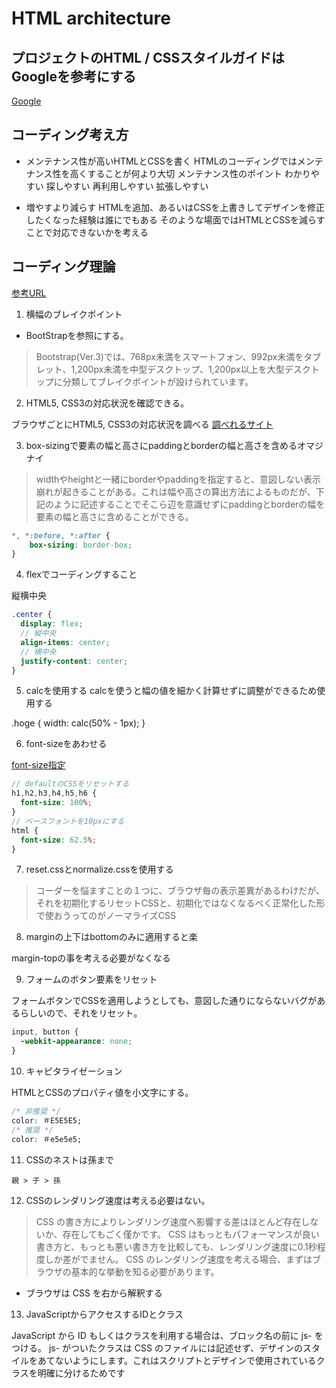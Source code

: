# HTML architecture

## プロジェクトのHTML / CSSスタイルガイドはGoogleを参考にする

[Google](https://google.github.io/styleguide/htmlcssguide.html)

## コーディング考え方

- メンテナンス性が高いHTMLとCSSを書く
HTMLのコーディングではメンテナンス性を高くすることが何より大切
メンテナンス性のポイント
わかりやすい
探しやすい
再利用しやすい
拡張しやすい

- 増やすより減らす
HTMLを追加、あるいはCSSを上書きしてデザインを修正したくなった経験は誰にでもある
そのような場面ではHTMLとCSSを減らすことで対応できないかを考える


## コーディング理論

[参考URL](https://hep.eiz.jp/html-css-coding/)

1. 横幅のブレイクポイント

- BootStrapを参照にする。

> Bootstrap(Ver.3)では、768px未満をスマートフォン、992px未満をタブレット、1,200px未満を中型デスクトップ、1,200px以上を大型デスクトップに分類してブレイクポイントが設けられています。

2. HTML5, CSS3の対応状況を確認できる。

ブラウザごとにHTML5, CSS3の対応状況を調べる
[調べれるサイト](http://caniuse.com/)

3. box-sizingで要素の幅と高さにpaddingとborderの幅と高さを含めるオマジナイ

>widthやheightと一緒にborderやpaddingを指定すると、意図しない表示崩れが起きることがある。これは幅や高さの算出方法によるものだが、下記のように記述することでそこら辺を意識せずにpaddingとborderの幅を要素の幅と高さに含めることができる。

```css
*, *:before, *:after {
    box-sizing: border-box;
}
```

4. flexでコーディングすること

縦横中央

```scss
.center {
  display: flex;
  // 縦中央
  align-items: center;
  // 横中央
  justify-content: center;
}
```

5. calcを使用する
calcを使うと幅の値を細かく計算せずに調整ができるため使用する

.hoge {
  width: calc(50% - 1px);
}

6. font-sizeをあわせる

[font-size指定](https://qiita.com/kiyodori/items/722c8001190b0922dabb)

```scss
// defaultのCSSをリセットする
h1,h2,h3,h4,h5,h6 {
  font-size: 100%;
}
// ベースフォントを10pxにする
html {
  font-size: 62.5%;
}
```

7. reset.cssとnormalize.cssを使用する

>コーダーを悩ますことの１つに、ブラウザ毎の表示差異があるわけだが、それを初期化するリセットCSSと、初期化ではなくなるべく正常化した形で使おうってのがノーマライズCSS

8. marginの上下はbottomのみに適用すると楽

margin-topの事を考える必要がなくなる

9. フォームのボタン要素をリセット

フォームボタンでCSSを適用しようとしても、意図した通りにならないバグがあるらしいので、それをリセット。

```css
input, button {
  -webkit-appearance: none;
}
```

10. キャピタライゼーション

HTMLとCSSのプロパティ値を小文字にする。

```css
/* 非推奨 */
color: ＃E5E5E5;
/* 推奨 */
color: ＃e5e5e5;
```

11. CSSのネストは孫まで

`親 > 子 > 孫`

12. CSSのレンダリング速度は考える必要はない。

> CSS の書き方によりレンダリング速度へ影響する差はほとんど存在しないか、存在してもごく僅かです。 CSS はもっともパフォーマンスが良い書き方と、もっとも悪い書き方を比較しても、レンダリング速度に0.1秒程度しか差がでません。
> CSS のレンダリング速度を考える場合、まずはブラウザの基本的な挙動を知る必要があります。

- ブラウザは CSS を右から解釈する

13. JavaScriptからアクセスするIDとクラス

JavaScript から ID もしくはクラスを利用する場合は、ブロック名の前に js- をつける。
js- がついたクラスは CSS のファイルには記述せず、デザインのスタイルをあてないようにします。これはスクリプトとデザインで使用されているクラスを明確に分けるためです


